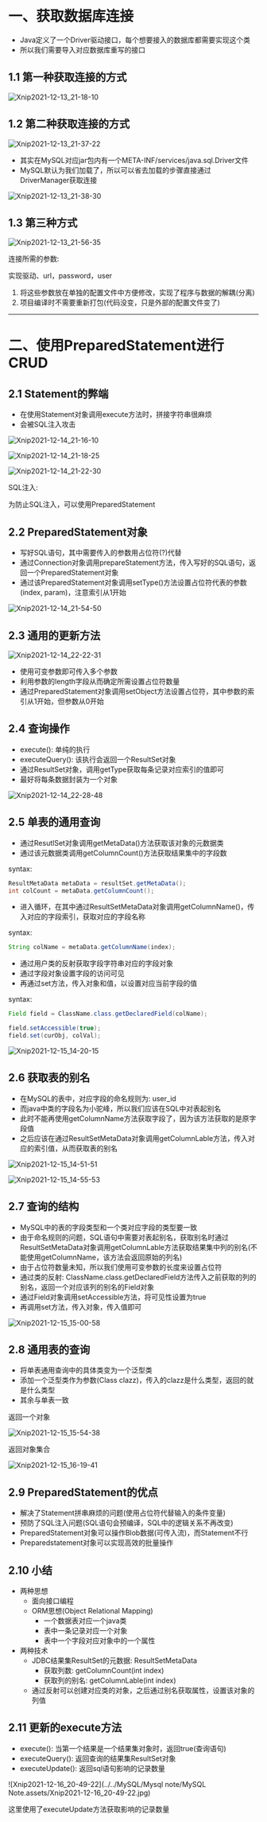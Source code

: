 # 一、获取数据库连接

- Java定义了一个Driver驱动接口，每个想要接入的数据库都需要实现这个类
- 所以我们需要导入对应数据库重写的接口



## 1.1 第一种获取连接的方式

![Xnip2021-12-13_21-18-10](JDBC.asset/Xnip2021-12-13_21-18-10.jpg)







## 1.2 第二种获取连接的方式

![Xnip2021-12-13_21-37-22](JDBC.asset/Xnip2021-12-13_21-37-22.jpg)

- 其实在MySQL对应jar包内有一个META-INF/services/java.sql.Driver文件
- MySQL默认为我们加载了，所以可以省去加载的步骤直接通过DriverManager获取连接

![Xnip2021-12-13_21-38-30](JDBC.asset/Xnip2021-12-13_21-38-30.jpg)







## 1.3 第三种方式

![Xnip2021-12-13_21-56-35](JDBC.asset/Xnip2021-12-13_21-56-35.jpg)



连接所需的参数:

实现驱动、url，password，user



1. 将这些参数放在单独的配置文件中方便修改，实现了程序与数据的解耦(分离)
2. 项目编译时不需要重新打包(代码没变，只是外部的配置文件变了)

<hr>

















# 二、使用PreparedStatement进行CRUD



## 2.1 Statement的弊端

- 在使用Statement对象调用execute方法时，拼接字符串很麻烦
- 会被SQL注入攻击

![Xnip2021-12-14_21-16-10](JDBC.asset/Xnip2021-12-14_21-16-10.jpg)



![Xnip2021-12-14_21-18-25](JDBC.asset/Xnip2021-12-14_21-18-25.jpg)



![Xnip2021-12-14_21-22-30](JDBC.asset/Xnip2021-12-14_21-22-30.jpg)

SQL注入:

为防止SQL注入，可以使用PreparedStatement









## 2.2 PreparedStatement对象

- 写好SQL语句，其中需要传入的参数用占位符(?)代替
- 通过Connection对象调用prepareStatement方法，传入写好的SQL语句，返回一个PreparedStatement对象
- 通过该PreparedStatement对象调用setType()方法设置占位符代表的参数(index, param)，注意索引从1开始





![Xnip2021-12-14_21-54-50](JDBC.asset/Xnip2021-12-14_21-54-50.jpg)









## 2.3 通用的更新方法

![Xnip2021-12-14_22-22-31](JDBC.asset/Xnip2021-12-14_22-22-31.jpg)

- 使用可变参数即可传入多个参数
- 利用参数的length字段从而确定所需设置占位符数量
- 通过PreparedStatement对象调用setObject方法设置占位符，其中参数的索引从1开始，但参数从0开始











## 2.4 查询操作

- execute(): 单纯的执行
- executeQuery(): 该执行会返回一个ResultSet对象
- 通过ResultSet对象，调用getType获取每条记录对应索引的值即可
- 最好将每条数据封装为一个对象

![Xnip2021-12-14_22-28-48](JDBC.asset/Xnip2021-12-14_22-28-48.jpg)











## 2.5 单表的通用查询

- 通过ResutlSet对象调用getMetaData()方法获取该对象的元数据类
- 通过该元数据类调用getColumnCount()方法获取结果集中的字段数

syntax:

```java
ResultMetaData metaData = resultSet.getMetaData();
int colCount = metaData.getColumnCount();
```





- 进入循环，在其中通过ResultSetMetaData对象调用getColumnName()，传入对应的字段索引，获取对应的字段名称

syntax:

```java
String colName = metaData.getColumnName(index);
```





- 通过用户类的反射获取字段字符串对应的字段对象
- 通过字段对象设置字段的访问可见
- 再通过set方法，传入对象和值，以设置对应当前字段的值

syntax:

```java
Field field = ClassName.class.getDeclaredField(colName);

field.setAccessible(true);
field.set(curObj, colVal);
```

![Xnip2021-12-15_14-20-15](JDBC.asset/Xnip2021-12-15_14-20-15.jpg)











## 2.6 获取表的别名

- 在MySQL的表中，对应字段的命名规则为: user_id
- 而java中类的字段名为小驼峰，所以我们应该在SQL中对表起别名
- 此时不能再使用getColumnName方法获取字段了，因为该方法获取的是原字段值
- 之后应该在通过ResultSetMetaData对象调用getColumnLable方法，传入对应的索引值，从而获取表的别名



![Xnip2021-12-15_14-51-51](JDBC.asset/Xnip2021-12-15_14-51-51.jpg)



![Xnip2021-12-15_14-55-53](JDBC.asset/Xnip2021-12-15_14-55-53.jpg)









## 2.7 查询的结构

- MySQL中的表的字段类型和一个类对应字段的类型要一致
- 由于命名规则的问题，SQL语句中需要对表起别名，获取别名时通过ResultSetMetaData对象调用getColumnLable方法获取结果集中列的别名(不能使用getColumnName，该方法会返回原始的列名)
- 由于占位符数量未知，所以我们使用可变参数的长度来设置占位符
- 通过类的反射: ClassName.class.getDeclaredField方法传入之前获取的列的别名，返回一个对应该列的别名的Field对象
- 通过Field对象调用setAccessible方法，将可见性设置为true
- 再调用set方法，传入对象，传入值即可



![Xnip2021-12-15_15-00-58](JDBC.asset/Xnip2021-12-15_15-00-58.jpg)

















## 2.8 通用表的查询

- 将单表通用查询中的具体类变为一个泛型类
- 添加一个泛型类作为参数(Class<T> clazz)，传入的clazz是什么类型，返回的就是什么类型
- 其余与单表一致



返回一个对象

![Xnip2021-12-15_15-54-38](JDBC.asset/Xnip2021-12-15_15-54-38.jpg)







返回对象集合

![Xnip2021-12-15_16-19-41](JDBC.asset/Xnip2021-12-15_16-19-41.jpg)













## 2.9 PreparedStatement的优点

- 解决了Statement拼串麻烦的问题(使用占位符代替输入的条件变量)
- 预防了SQL注入问题(SQL语句会预编译，SQL中的逻辑关系不再改变)
- PreparedStatement对象可以操作Blob数据(可传入流)，而Statement不行
- Preparedstatement对象可以实现高效的批量操作













## 2.10 小结

- 两种思想
    - 面向接口编程
    - ORM思想(Object Relational Mapping)
        - 一个数据表对应一个java类
        - 表中一条记录对应一个对象
        - 表中一个字段对应对象中的一个属性
- 两种技术
    - JDBC结果集ResultSet的元数据: ResultSetMetaData
        - 获取列数: getColumnCount(int index)
        - 获取列的别名: getColumnLable(int index)
    - 通过反射可以创建对应类的对象，之后通过别名获取属性，设置该对象的列值















## 2.11 更新的execute方法

- execute(): 当第一个结果是一个结果集对象时，返回true(查询语句)
- executeQuery(): 返回查询的结果集ResultSet对象
- executeUpdate(): 返回sql语句影响的记录数量

![Xnip2021-12-16_20-49-22](../../MySQL/Mysql note/MySQL Note.assets/Xnip2021-12-16_20-49-22.jpg)

这里使用了executeUpdate方法获取影响的记录数量







